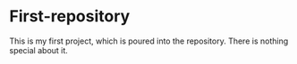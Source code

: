 # First-repository
This is my first project, which is poured into the repository. There is nothing special about it.
